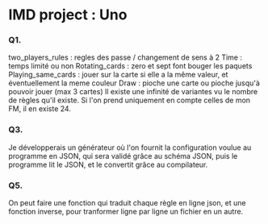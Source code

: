 # IMD project : Uno 

### Q1.
two_players_rules : regles des passe / changement de sens à 2
Time : temps limité ou non
Rotating_cards : zero et sept font bouger les paquets
Playing_same_cards : jouer sur la carte si elle a la même valeur, et éventuellement la meme couleur
Draw : pioche une carte ou pioche jusqu'à pouvoir jouer (max 3 cartes)
Il existe une infinité de variantes vu le nombre de règles qu'il existe. Si l'on prend uniquement en compte celles de mon FM, il en existe 24.

### Q3.
Je développerais un générateur où l'on fournit la configuration voulue au programme en JSON, qui sera validé grâce au schéma JSON, puis le programme lit le JSON, et le convertit grâce au compilateur.
### Q5.
On peut faire une fonction qui traduit chaque règle en ligne json, et une fonction inverse, pour tranformer ligne par ligne un fichier en un autre.
